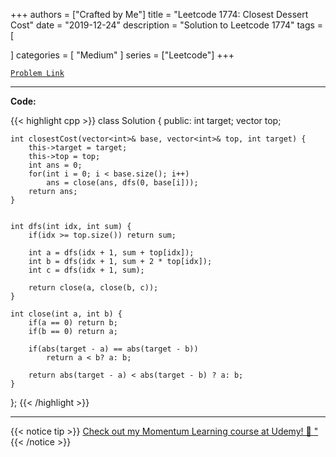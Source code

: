 
+++
authors = ["Crafted by Me"]
title = "Leetcode 1774: Closest Dessert Cost"
date = "2019-12-24"
description = "Solution to Leetcode 1774"
tags = [
    
]
categories = [
    "Medium"
]
series = ["Leetcode"]
+++



[`Problem Link`](https://leetcode.com/problems/closest-dessert-cost/description/)

---

**Code:**

{{< highlight cpp >}}
class Solution {
public:
    int target;
    vector<int> top;
    
    int closestCost(vector<int>& base, vector<int>& top, int target) {
        this->target = target;
        this->top = top;
        int ans = 0;
        for(int i = 0; i < base.size(); i++)
            ans = close(ans, dfs(0, base[i]));
        return ans;
    }
    
    
    int dfs(int idx, int sum) {
        if(idx >= top.size()) return sum;
        
        int a = dfs(idx + 1, sum + top[idx]);
        int b = dfs(idx + 1, sum + 2 * top[idx]);
        int c = dfs(idx + 1, sum);
        
        return close(a, close(b, c));
    }
    
    int close(int a, int b) {
        if(a == 0) return b;
        if(b == 0) return a;
        
        if(abs(target - a) == abs(target - b))
            return a < b? a: b;
        
        return abs(target - a) < abs(target - b) ? a: b;
    }
};
{{< /highlight >}}


---


{{< notice tip >}}
[Check out my Momentum Learning course at Udemy! 🚀 "](https://www.udemy.com/course/blind-75-the-data-structures-and-algorithms-essentials/)
{{< /notice >}}

